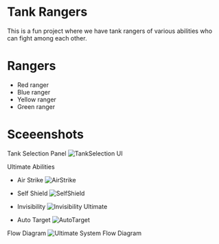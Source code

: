 # Tank Rangers
This is a fun project where we have tank rangers of various abilities who can fight among each other.

# Rangers
- Red ranger
- Blue ranger
- Yellow ranger
- Green ranger

# Sceeenshots
Tank Selection Panel
![TankSelection UI](https://github.com/YsKhan61/Tank_Rangers/assets/30847550/ea05850b-1e8e-4044-bd5b-857b08c8c587)

Ultimate Abilities
- Air Strike
![AirStrike](https://github.com/YsKhan61/Tank_Rangers/assets/30847550/637e3870-e2c9-4432-bb95-d59dbedb8d4c)

- Self Shield
![SelfShield](https://github.com/YsKhan61/Tank_Rangers/assets/30847550/a9c84398-d117-4f99-88b9-e02f4843dc2d)

- Invisibility
![Invisibility Ultimate](https://github.com/YsKhan61/Tank_Rangers/assets/30847550/00a2e16d-6d8a-4c3c-a724-e54d6f74dcee)

- Auto Target
![AutoTarget](https://github.com/YsKhan61/Tank_Rangers/assets/30847550/88ce33d5-a54f-4ea6-a968-bf167c9e2221)

Flow Diagram
![Ultimate System Flow Diagram](https://github.com/YsKhan61/Tank_Rangers/assets/30847550/c70ae924-27f8-440d-afa1-3c8b7f4848ee)
